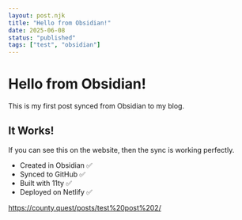 ```yaml
---
layout: post.njk
title: "Hello from Obsidian!"
date: 2025-06-08
status: "published"
tags: ["test", "obsidian"]
---
```


# Hello from Obsidian!

This is my first post synced from Obsidian to my blog.

## It Works!

If you can see this on the website, then the sync is working perfectly.

- Created in Obsidian ✅
- Synced to GitHub ✅  
- Built with 11ty ✅
- Deployed on Netlify ✅


https://county.quest/posts/test%20post%202/


